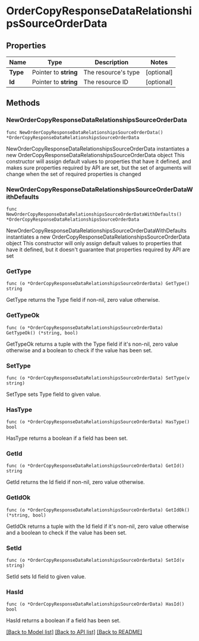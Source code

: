 # OrderCopyResponseDataRelationshipsSourceOrderData

## Properties

Name | Type | Description | Notes
------------ | ------------- | ------------- | -------------
**Type** | Pointer to **string** | The resource&#39;s type | [optional] 
**Id** | Pointer to **string** | The resource ID | [optional] 

## Methods

### NewOrderCopyResponseDataRelationshipsSourceOrderData

`func NewOrderCopyResponseDataRelationshipsSourceOrderData() *OrderCopyResponseDataRelationshipsSourceOrderData`

NewOrderCopyResponseDataRelationshipsSourceOrderData instantiates a new OrderCopyResponseDataRelationshipsSourceOrderData object
This constructor will assign default values to properties that have it defined,
and makes sure properties required by API are set, but the set of arguments
will change when the set of required properties is changed

### NewOrderCopyResponseDataRelationshipsSourceOrderDataWithDefaults

`func NewOrderCopyResponseDataRelationshipsSourceOrderDataWithDefaults() *OrderCopyResponseDataRelationshipsSourceOrderData`

NewOrderCopyResponseDataRelationshipsSourceOrderDataWithDefaults instantiates a new OrderCopyResponseDataRelationshipsSourceOrderData object
This constructor will only assign default values to properties that have it defined,
but it doesn't guarantee that properties required by API are set

### GetType

`func (o *OrderCopyResponseDataRelationshipsSourceOrderData) GetType() string`

GetType returns the Type field if non-nil, zero value otherwise.

### GetTypeOk

`func (o *OrderCopyResponseDataRelationshipsSourceOrderData) GetTypeOk() (*string, bool)`

GetTypeOk returns a tuple with the Type field if it's non-nil, zero value otherwise
and a boolean to check if the value has been set.

### SetType

`func (o *OrderCopyResponseDataRelationshipsSourceOrderData) SetType(v string)`

SetType sets Type field to given value.

### HasType

`func (o *OrderCopyResponseDataRelationshipsSourceOrderData) HasType() bool`

HasType returns a boolean if a field has been set.

### GetId

`func (o *OrderCopyResponseDataRelationshipsSourceOrderData) GetId() string`

GetId returns the Id field if non-nil, zero value otherwise.

### GetIdOk

`func (o *OrderCopyResponseDataRelationshipsSourceOrderData) GetIdOk() (*string, bool)`

GetIdOk returns a tuple with the Id field if it's non-nil, zero value otherwise
and a boolean to check if the value has been set.

### SetId

`func (o *OrderCopyResponseDataRelationshipsSourceOrderData) SetId(v string)`

SetId sets Id field to given value.

### HasId

`func (o *OrderCopyResponseDataRelationshipsSourceOrderData) HasId() bool`

HasId returns a boolean if a field has been set.


[[Back to Model list]](../README.md#documentation-for-models) [[Back to API list]](../README.md#documentation-for-api-endpoints) [[Back to README]](../README.md)



